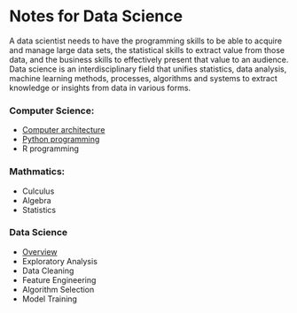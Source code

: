 # Notes for Data Science

A data scientist needs to have the programming skills to be able to acquire and manage large data sets, the statistical skills to extract value from those data, and the business skills to effectively present that value to an audience. Data science is an interdisciplinary field that unifies statistics, data analysis, machine learning methods, processes, 
algorithms and systems to extract knowledge or insights from data in various forms.

### Computer Science:

  * [Computer architecture](pages/hardware.md)
  * [Python programming](pages/python.md)
  * R programming
  
### Mathmatics:

  * Culculus
  * Algebra
  * Statistics

### Data Science

  * [Overview](pages/flow.md)
  * Exploratory Analysis
  * Data Cleaning
  * Feature Engineering
  * Algorithm Selection
  * Model Training
  
